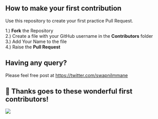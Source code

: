 ## How to make your first contribution

Use this repository to create your first practice Pull Request. 

1.) **Fork** the Repository  
2.) Create a file with your GitHub username in the **Contributors** folder   
3.) Add Your Name to the file  
4.) Raise the **Pull Request**  

## Having any query?
Please feel free post at https://twitter.com/swapnilmmane

## 🧡 Thanks goes to these wonderful first contributors!

<a href="https://github.com/swapnilmmane/my-first-pr/graphs/contributors">
  <img src="https://contrib.rocks/image?repo=swapnilmmane/my-first-pr" />
</a>
